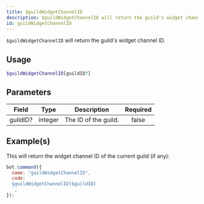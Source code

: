 ```yaml
---
title: $guildWidgetChannelID
description: $guildWidgetChannelID will return the guild's widget channel ID.
id: guildWidgetChannelID
---
```


`$guildWidgetChannelID` will return the guild's widget channel ID.

## Usage

```php
$guildWidgetChannelID[guildID?]
```

## Parameters

| Field    | Type    | Description          | Required |
| -------- | ------- | -------------------- | :------: |
| guildID? | integer | The ID of the guild. |  false   |

## Example(s)

This will return the widget channel ID of the current guild (if any):

```javascript
bot.command({
  name: "guildWidgetChannelID",
  code: `
  $guildWidgetChannelID[$guildID]
  `,
});
```
